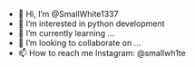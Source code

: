 - 👋 Hi, I’m @SmallWhite1337
- 👀 I’m interested in python development
- 🌱 I’m currently learning ...
- 💞️ I’m looking to collaborate on ...
- 📫 How to reach me Instagram: @smallwh1te

<!---
SmallWhite1337/SmallWhite1337 is a ✨ special ✨ repository because its `README.md` (this file) appears on your GitHub profile.
You can click the Preview link to take a look at your changes.
--->
